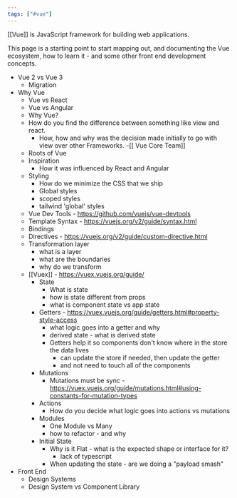 ```yaml
---
tags: ["#vue"]
---
```


[[Vue]] is JavaScript framework for building web applications.

This page is a starting point to start mapping out, and documenting the Vue ecosystem, how to learn it - and some other front end development concepts.

- Vue 2 vs Vue 3 
	- Migration
- Why Vue
	- Vue vs React
	- Vue vs Angular
	- Why Vue?
	- How do you find the difference between something like view and react. 
		- How, how and why was the decision made initially to go with view over other Frameworks.
-[[ Vue Core Team]]
	- Roots of Vue
	- Inspiration
		- How it was influenced by React and Angular
    - Styling
        - How do we minimize the CSS that we ship
        - Global styles
        - scoped styles
        - tailwind 'global' styles
    - Vue Dev Tools - https://github.com/vuejs/vue-devtools
    - Template Syntax - https://vuejs.org/v2/guide/syntax.html
    - Bindings
    - Directives - https://vuejs.org/v2/guide/custom-directive.html
    - Transformation layer
        - what is a layer
        - what are the boundaries
        - why do we transform
    - [[Vuex]] - https://vuex.vuejs.org/guide/
        - State
            - What is state
            - how is state different from props
            - what is component state vs app state
        - Getters - https://vuex.vuejs.org/guide/getters.html#property-style-access
            - what logic goes into a getter and why
            - derived state - what is derived state
            - Getters help it so components don't know where in the store the data lives
                - can update the store if needed, then update the getter 
                - and not need to touch all of the components
        - Mutations
            - Mutations must be sync - https://vuex.vuejs.org/guide/mutations.html#using-constants-for-mutation-types
        - Actions
            - How do you decide what logic goes into actions vs mutations
        - Modules
            - One Module vs Many
            - how to refactor - and why
        - Initial State
            - Why is it Flat - what is the expected shape or interface for it?
                - lack of typescript
            - When updating the state - are we doing a "payload smash"
-  Front End
    - Design Systems
    - Design System vs Component Library